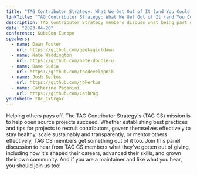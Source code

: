 ```yaml
---
title: "TAG Contributor Strategy: What We Get Out of It (and You Could Too!)"
linkTitle: "TAG Contributor Strategy: What We Get Out of It (and You Could Too!)"
description: TAG Contributor Strategy members discuss what being part of the TAG means to them, and why they think you should get involved.
date: "2023-04-20"
conference: KubeCon Europe
speakers:
  - name: Dawn Foster
    url: https://github.com/geekygirldawn
  - name: Nate Waddington
    url: https://github.com/nate-double-u
  - name: Dave Sudia
    url: https://github.com/thedevelopnik
  - name: Josh Berkus
    url: https://github.com/jbkerkus
  - name: Catherine Paganini
    url: https://github.com/CathPag
youtubeID: t8c_CYSrqaY
---
```


Helping others pays off. The TAG Contributor Strategy's (TAG CS) mission is to help open source projects succeed. Whether establishing best practices and tips for projects to recruit contributors, govern themselves effectively to stay healthy, scale sustainably and transparently, or mentor others effectively, TAG CS members get something out of it too. Join this panel discussion to hear from TAG CS members what they've gotten out of giving, including how it's shaped their careers, advanced their skills, and grown their own community. And if you are a maintainer and like what you hear, you should join us too!

